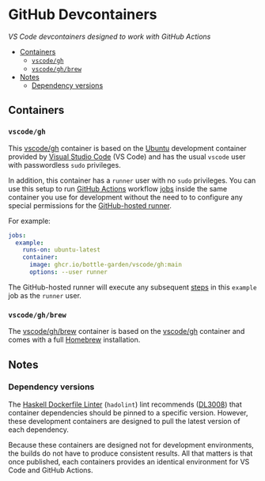 # GitHub Devcontainers

<!-- markdownlint-disable-next-line MD036 -->
_VS Code devcontainers designed to work with GitHub Actions_

<!-- cspell:disable -->

- [Containers](#containers)
  - [`vscode/gh`](#vscodegh)
  - [`vscode/gh/brew`](#vscodeghbrew)
- [Notes](#notes)
  - [Dependency versions](#dependency-versions)

<!-- cspell:enable -->

## Containers

### `vscode/gh`

This [vscode/gh][vscode/gh] container is based on the [Ubuntu][ubuntu]
development container provided by [Visual Studio Code][vscode] (VS Code) and
has the usual `vscode` user with passwordless `sudo` privileges.

In addition, this container has a `runner` user with no `sudo` privileges. You
can use this setup to run [GitHub Actions][actions] workflow [jobs][job] inside
the same container you use for development without the need to to configure any
special permissions for the [GitHub-hosted runner][runner].

For example:

```yaml
jobs:
  example:
    runs-on: ubuntu-latest
    container:
      image: ghcr.io/bottle-garden/vscode/gh:main
      options: --user runner
```

The GitHub-hosted runner will execute any subsequent [steps][steps] in this
`example` job as the `runner` user.

### `vscode/gh/brew`

The [vscode/gh/brew][vscode/gh/brew] container is based on the
[vscode/gh][vscode/gh] container and comes with a full [Homebrew][brew]
installation.

## Notes

### Dependency versions

The [Haskell Dockerfile Linter][hadolint] (`hadolint`) lint recommends
([DL3008][DL3008]) that container dependencies should be pinned to a specific
version. However, these development containers are designed to pull the latest
version of each dependency.

Because these containers are designed not for development environments, the
builds do not have to produce consistent results. All that matters is that once
published, each containers provides an identical environment for VS Code and
GitHub Actions.

<!-- Link references, sorted alphabetically ascending -->

[actions]: https://docs.github.com/en/actions
[brew]: https://brew.sh/
[container]: https://docs.github.com/en/actions/learn-github-actions/workflow-syntax-for-github-actions#jobsjob_idcontainer
[devcontainer]: https://code.visualstudio.com/docs/remote/containers
[DL3008]: https://github.com/hadolint/hadolint/wiki/DL3008
[hadolint]: https://github.com/hadolint/hadolint
[job]: https://docs.github.com/en/actions/learn-github-actions/workflow-syntax-for-github-actions#jobsjob_id
[runner]: https://docs.github.com/en/actions/using-github-hosted-runners/about-github-hosted-runners
[steps]: https://docs.github.com/en/actions/learn-github-actions/workflow-syntax-for-github-actions#jobsjob_idsteps
[ubuntu]: https://github.com/microsoft/vscode-dev-containers/tree/main/containers/ubuntu
[vscode]: https://code.visualstudio.com/
[vscode/gh]: https://github.com/orgs/bottle-garden/packages/container/package/vscode%2Fgh
[vscode/gh/brew]: https://github.com/orgs/bottle-garden/packages/container/package/vscode%2Fgh%2Fbrew
